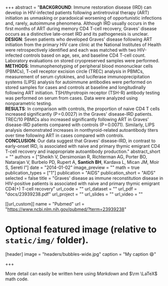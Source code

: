 +++
abstract = "**BACKGROUND**: Immune restoration disease (IRD) can develop in HIV-infected patients following antiretroviral therapy (ART) initiation as unmasking or paradoxical worsening of opportunistic infections and, rarely, autoimmune phenomena. Although IRD usually occurs in the first months of ART during memory CD4 T-cell recovery, Graves' disease occurs as a distinctive late-onset IRD and its pathogenesis is unclear.<br>**DESIGN**: Seven patients who developed Graves' disease following ART initiation from the primary HIV care clinic at the National Institutes of Health were retrospectively identified and each was matched with two HIV-infected controls based on age, sex, and baseline CD4 T-cell count. Laboratory evaluations on stored cryopreserved samples were performed.<br>**METHODS**: Immunophenotyping of peripheral blood mononuclear cells (PBMCs), T-cell receptor excision circle (TREC) analysis in PBMCs, measurement of serum cytokines, and luciferase immunoprecipitation systems (LIPS) analysis for autoimmune antibodies were performed on stored samples for cases and controls at baseline and longitudinally following ART initiation. TSH/thyrotropin receptor (TSH-R) antibody testing was performed on serum from cases. Data were analyzed using nonparametric testing.<br>**RESULTS**: In comparison with controls, the proportion of naive CD4 T cells increased significantly (P = 0.0027) in the Graves' disease-IRD patients. TREC/10 PBMCs also increased significantly following ART in Graves' disease-IRD patients compared with controls (P = 0.0071). Similarly, LIPS analysis demonstrated increases in nonthyroid-related autoantibody titers over time following ART in cases compared with controls.<br>**CONCLUSION**: Our data suggest that Graves' disease-IRD, in contrast to early-onset IRD, is associated with naive and primary thymic emigrant CD4 T-cell recovery and inappropriate autoantibody production."
abstract_short = ""
authors = ["Sheikh V, Dersimonian R, Richterman AG, Porter BO, Natarajan V, Burbelo PD, Rupert A, **Santich BH**, Kardava L, Mican JM, Moir S, Sereti I"]
date = "2014-01-02"
image_preview = ""
math = true
publication_types = ["1"]
publication = "AIDS"
publication_short = "AIDS"
selected = false
title = "Graves' disease as immune reconstitution disease in HIV-positive patients is associated with naive and primary thymic emigrant CD4(+) T-cell recovery"
url_code = ""
url_dataset = ""
url_pdf = "docs/23939238.pdf"
url_project = ""
url_slides = ""
url_video = ""

[[url_custom]]
name = "Pubmed"
url = "https://www.ncbi.nlm.nih.gov/pubmed/?term=23939238"

# Optional featured image (relative to `static/img/` folder).
[header]
image = "headers/bubbles-wide.jpg"
caption = "My caption :smile:"

+++

More detail can easily be written here using *Markdown* and $\rm \LaTeX$ math code.
